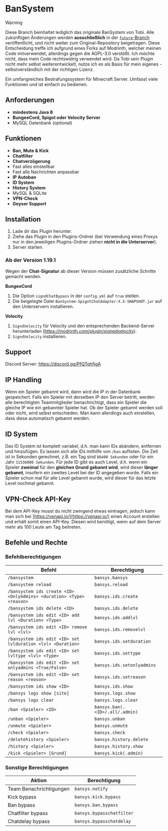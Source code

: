 # BanSystem
> [!WARNING]
> Diese Branch beinhaltet lediglich das originale BanSystem von Tobi.
> Alle zukünftigen Änderungen werden **ausschließlich** in der [``future``-Branch](https://github.com/JuniorWolfgamingDE/BanSystem-v2/tree/future) veröffentlicht, und nicht weiter zum Original-Repository beigetragen.
> Diese Entscheidung treffe ich aufgrund eines Forks auf Modrinth, welcher meinen Code mitverwendet, allerdings gegen die AGPL-3.0 verstößt. Ich möchte nicht, dass mein Code rechtswidrig verwendet wird.
> Da Tobi sein Plugin nicht mehr selbst weiterentwickelt, nutze ich es als Basis für mein eigenes - selbstverständlich mit der richtigen Lizenz.

Ein umfangreiches Bestrafungssystem für Minecraft Server. Umfasst viele Funktionen und ist einfach zu bedienen.

## Anforderungen
- **mindestens Java 8**
- **BungeeCord, Spigot oder Velocity Server**
- MySQL Datenbank (optional)

## Funktionen
- **Ban, Mute & Kick**
- **Chatfilter**
- **Chatverzögerung**
- Fast alles einstellbar
- Fast alle Nachrichten anpassbar
- **IP Autoban**
- **ID System**
- **History System**
- MySQL & SQLite
- **VPN-Check**
- **Geyser Support**

## Installation
1. Lade dir das Plugin herunter.
2. Ziehe das Plugin in den Plugins-Ordner (bei Verwendung eines Proxys nur in den jeweiligen Plugins-Ordner ziehen **nicht in die Unterserver**).
3. Server starten.

### Ab der Version 1.19.1
Wegen der **Chat-Signatur** ab dieser Version müssen zusätzliche Schritte gemacht werden.

**BungeeCord**
1. Die Option `signdChatBypass` in der `config.yml` auf `true` stellen.
2. Die beigelegte Datei `BanSystem-SpigotChatAdapter-X.X-SNAPSHOT.jar` auf den Unterservern installieren.

**Velocity**
1. `SigndVelocity` für Velocity und den entsprechenden Backend-Server herunterladen (https://modrinth.com/plugin/signedvelocity).
2. `SigndVelocity` installieren.

## Support
Discord Server: https://discord.gg/PfQTqhfjgA

## IP Handling
Wenn ein Spieler gebannt wird, dann wird die IP in der Datenbank gespeichert. Falls ein Spieler mit derselben IP den Server betritt, werden alle berechtigten Teammitglieder benachrichtigt, dass ein Spieler die gleiche IP wie ein gebannter Spieler hat.
Ob der Spieler gebannt werden soll oder nicht, wird selbst entschieden. Man kann allerdings auch einstellen, dass diese automatisch gebannt werden.

## ID System
Das ID System ist komplett variabel, d.h. man kann IDs abändern, entfernen und hinzufügen. Es lassen sich alle IDs mithilfe von `/ban` auflisten. Die Zeit ist in Sekunden gerechnet, z.B. ein Tag sind `86400 Sekunden` oder für ein Jahr `31536000 Sekunden`.
Für jede ID gibt es auch Level, d.h. wenn ein Spieler **zweimal** für den **gleichen Grund gebannt wird**, wird dieser **länger gebannt**, insofern ein zweites Level bei der ID angegeben wurde.
Falls ein Spieler schon mal für alle Level gebannt wurde, wird dieser für das letzte Level nochmal gebannt.

## VPN-Check API-Key
Bei dem API-Key musst du nicht zwingend etwas eintragen, jedoch kann man sich bei [https://vpnapi.io/](https://vpnapi.io/) einen Account erstellen und erhält somit einen API-Key. Diesen wird benötigt, wenn auf dem Server mehr als 100 Leute am Tag beitreten.

## Befehle und Rechte

### Befehlberechtigungen

| Befehl | Berechtigung |
|--------|--------------|
| `/bansystem` | `bansys.bansys` |
| `/bansystem reload` | `bansys.reload` |
| `/bansystem ids create <ID> <OnlyAdmins> <duration> <Type> <reason>` | `bansys.ids.create` |
| `/bansystem ids delete <ID>` | `bansys.ids.delete` |
| `/bansystem ids edit <ID> add lvl <Duration> <Type>` | `bansys.ids.addlvl` |
| `/bansystem ids edit <ID> remove lvl <lvl>` | `bansys.ids.removelvl` |
| `/bansystem ids edit <ID> set lvlduration <lvl> <Duration>` | `bansys.ids.setduration` |
| `/bansystem ids edit <ID> set lvltype <lvl> <Type>` | `bansys.ids.settype` |
| `/bansystem ids edit <ID> set onlyadmins <True/False>` | `bansys.ids.setonlyadmins` |
| `/bansystem ids edit <ID> set reason <reason>` | `bansys.ids.setreason` |
| `/bansystem ids show <ID>` | `bansys.ids.show` |
| `/bansys logs show [site]` | `bansys.logs.show` |
| `/bansys logs clear` | `bansys.logs.clear` |
| `/ban <Spieler> <ID>` | `bansys.ban(.<ID>/.all/.admin)` |
| `/unban <Spieler>` | `bansys.unban` |
| `/unmute <Spieler>` | `bansys.unmute` |
| `/check <Spieler>` | `bansys.check` |
| `/deletehistory <Spieler>` | `bansys.history.delete` |
| `/history <Spieler>` | `bansys.history.show` |
| `/kick <Spieler> [Grund]` | `bansys.kick(.admin)` |

### Sonstige Berechtigungen

| Aktion | Berechtigung |
|--------|--------------|
| Team Benachrichtigungen | `bansys.notify` |
| Kick bypass | `bansys.kick.bypass` |
| Ban bypass | `bansys.ban.bypass` |
| Chatfilter bypass | `bansys.bypasschatfilter` |
| Chatdelay bypass | `bansys.bypasschatdelay` |
